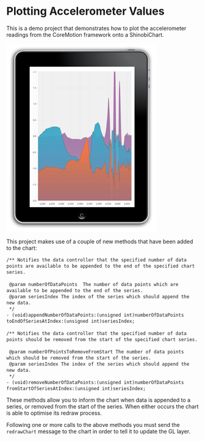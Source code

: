 # Plotting Accelerometer Values

This is a demo project that demonstrates how to plot the accelerometer readings from the CoreMotion framework onto a ShinobiChart.

![Screenshot](screenshot.png?raw=true)

This project makes use of a couple of new methods that have been added to the chart:

    /** Notifies the data controller that the specified number of data points are available to be appended to the end of the specified chart series.
 
     @param numberOfDataPoints  The number of data points which are available to be appended to the end of the series.
     @param seriesIndex The index of the series which should append the new data.
     */
    - (void)appendNumberOfDataPoints:(unsigned int)numberOfDataPoints toEndOfSeriesAtIndex:(unsigned int)seriesIndex;

    /** Notifies the data controller that the specified number of data points should be removed from the start of the specified chart series.
 
     @param numberOfPointsToRemoveFromStart The number of data points which should be removed from the start of the series.
     @param seriesIndex The index of the series which should append the new data.
     */
    - (void)removeNumberOfDataPoints:(unsigned int)numberOfDataPoints fromStartOfSeriesAtIndex:(unsigned int)seriesIndex;

These methods allow you to inform the chart when data is appended to a series, or removed from the start of the series. When either occurs the chart is able to optimise its redraw process.

Following one or more calls to the above methods you must send the `redrawChart` message to the chart in order to tell it to update the GL layer.
